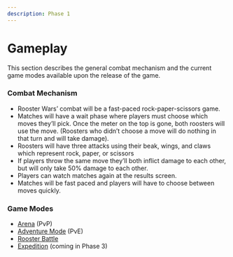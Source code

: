 ```yaml
---
description: Phase 1
---
```


# **Gameplay**

This section describes the general combat mechanism and the current game modes available upon the release of the game.

### **Combat Mechanism**

- Rooster Wars’ combat will be a fast-paced rock-paper-scissors game.
- Matches will have a wait phase where players must choose which moves they’ll pick. Once the meter on the top is gone, both roosters will use the move. (Roosters who didn’t choose a move will do nothing in that turn and will take damage).
- Roosters will have three attacks using their beak, wings, and claws which represent rock, paper, or scissors
- If players throw the same move they’ll both inflict damage to each other, but will only take 50% damage to each other.
- Players can watch matches again at the results screen.
- Matches will be fast paced and players will have to choose between moves quickly.

### **Game Modes**

- [Arena](arena/index.md) (PvP)
- [Adventure Mode](adventure-mode/index.md) (PvE)
- [Rooster Battle](rooster-battle.md)
- [Expedition](../phase3/expedition.md) (coming in Phase 3)
